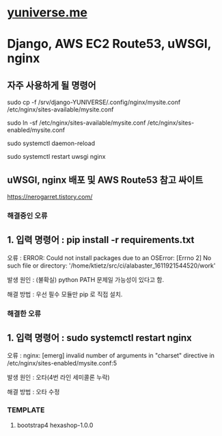 # [yuniverse.me](http://yuniverse.me)
# Django, AWS EC2 Route53, uWSGI, nginx

## 자주 사용하게 될 명령어
 sudo cp -f /srv/django-YUNIVERSE/.config/nginx/mysite.conf /etc/nginx/sites-available/mysite.conf

 sudo ln -sf /etc/nginx/sites-available/mysite.conf /etc/nginx/sites-enabled/mysite.conf

 sudo systemctl daemon-reload

 sudo systemctl restart uwsgi nginx

## uWSGI, nginx 배포 및 AWS Route53 참고 싸이트

https://nerogarret.tistory.com/

### 해결중인 오류
## 1. 입력 명령어 : pip install -r requirements.txt 

오류 : ERROR: Could not install packages due to an OSError: [Errno 2] No such file or directory: '/home/ktietz/src/ci/alabaster_1611921544520/work'

발생 원인 : (불확실) python PATH 문제일 가능성이 있다고 함.

해결 방법 : 우선 필수 모듈만 pip 로 직접 설치.

### 해결한 오류
## 1. 입력 명령어 : sudo systemctl restart nginx

오류 : nginx: [emerg] invalid number of arguments in "charset" directive in /etc/nginx/sites-enabled/mysite.conf:5

발생 원인 : 오타(4번 라인 세미콜론 누락)

해결 방법 : 오타 수정



### TEMPLATE
1. bootstrap4 hexashop-1.0.0